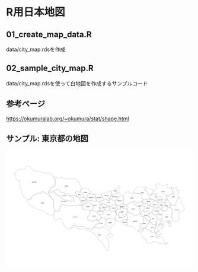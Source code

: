 # R用日本地図

## 01_create_map_data.R

data/city_map.rdsを作成

## 02_sample_city_map.R

data/city_map.rdsを使って白地図を作成するサンプルコード

## 参考ページ

https://okumuralab.org/~okumura/stat/shape.html

## サンプル: 東京都の地図

![sample_tokyo_map](sample_tokyo_map.png)

